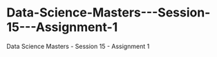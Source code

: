 # Data-Science-Masters---Session-15---Assignment-1
Data Science Masters - Session 15 - Assignment 1
